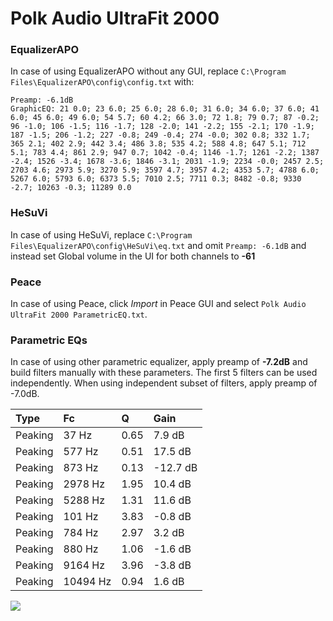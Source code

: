 # Polk Audio UltraFit 2000

### EqualizerAPO
In case of using EqualizerAPO without any GUI, replace `C:\Program Files\EqualizerAPO\config\config.txt`
with:
```
Preamp: -6.1dB
GraphicEQ: 21 0.0; 23 6.0; 25 6.0; 28 6.0; 31 6.0; 34 6.0; 37 6.0; 41 6.0; 45 6.0; 49 6.0; 54 5.7; 60 4.2; 66 3.0; 72 1.8; 79 0.7; 87 -0.2; 96 -1.0; 106 -1.5; 116 -1.7; 128 -2.0; 141 -2.2; 155 -2.1; 170 -1.9; 187 -1.5; 206 -1.2; 227 -0.8; 249 -0.4; 274 -0.0; 302 0.8; 332 1.7; 365 2.1; 402 2.9; 442 3.4; 486 3.8; 535 4.2; 588 4.8; 647 5.1; 712 5.1; 783 4.4; 861 2.9; 947 0.7; 1042 -0.4; 1146 -1.7; 1261 -2.2; 1387 -2.4; 1526 -3.4; 1678 -3.6; 1846 -3.1; 2031 -1.9; 2234 -0.0; 2457 2.5; 2703 4.6; 2973 5.9; 3270 5.9; 3597 4.7; 3957 4.2; 4353 5.7; 4788 6.0; 5267 6.0; 5793 6.0; 6373 5.5; 7010 2.5; 7711 0.3; 8482 -0.8; 9330 -2.7; 10263 -0.3; 11289 0.0
```

### HeSuVi
In case of using HeSuVi, replace `C:\Program Files\EqualizerAPO\config\HeSuVi\eq.txt` and omit `Preamp:
-6.1dB` and instead set Global volume in the UI for both channels to **-61**

### Peace
In case of using Peace, click *Import* in Peace GUI and select `Polk Audio UltraFit 2000 ParametricEQ.txt`.

### Parametric EQs
In case of using other parametric equalizer, apply preamp of **-7.2dB** and build filters manually
with these parameters. The first 5 filters can be used independently.
When using independent subset of filters, apply preamp of -7.0dB.

| Type    | Fc       |    Q | Gain     |
|:--------|:---------|:-----|:---------|
| Peaking | 37 Hz    | 0.65 | 7.9 dB   |
| Peaking | 577 Hz   | 0.51 | 17.5 dB  |
| Peaking | 873 Hz   | 0.13 | -12.7 dB |
| Peaking | 2978 Hz  | 1.95 | 10.4 dB  |
| Peaking | 5288 Hz  | 1.31 | 11.6 dB  |
| Peaking | 101 Hz   | 3.83 | -0.8 dB  |
| Peaking | 784 Hz   | 2.97 | 3.2 dB   |
| Peaking | 880 Hz   | 1.06 | -1.6 dB  |
| Peaking | 9164 Hz  | 3.96 | -3.8 dB  |
| Peaking | 10494 Hz | 0.94 | 1.6 dB   |

![](https://raw.githubusercontent.com/jaakkopasanen/AutoEq/master/results/headphonecom/sbaf-serious/Polk%20Audio%20UltraFit%202000/Polk%20Audio%20UltraFit%202000.png)